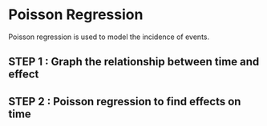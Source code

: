 # Poisson Regression
Poisson regression is used to model the incidence of events.

## STEP 1 : Graph the relationship between time and effect

## STEP 2 : Poisson regression to find effects on time
